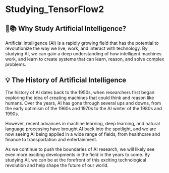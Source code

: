 # Studying_TensorFlow2

## 🤖📚 Why Study Artificial Intelligence? ##

Artificial intelligence (AI) is a rapidly growing field that has the potential to revolutionize the way we live, work, and interact with technology. By studying AI, we can gain a deep understanding of how intelligent machines work, and learn to create systems that can learn, reason, and solve complex problems.

## 💡 The History of Artificial Intelligence ##

The history of AI dates back to the 1950s, when researchers first began exploring the idea of creating machines that could think and reason like humans. Over the years, AI has gone through several ups and downs, from the early optimism of the 1960s and 1970s to the AI winter of the 1980s and 1990s.

However, recent advances in machine learning, deep learning, and natural language processing have brought AI back into the spotlight, and we are now seeing AI being applied in a wide range of fields, from healthcare and finance to transportation and entertainment.

As we continue to push the boundaries of AI research, we will likely see even more exciting developments in the field in the years to come. By studying AI, we can be at the forefront of this exciting technological revolution and help shape the future of our world.
